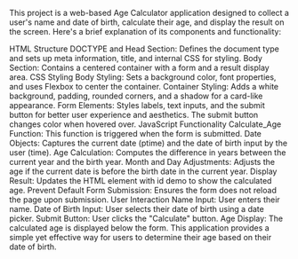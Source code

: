 This project is a web-based Age Calculator application designed to collect a user's name and date of birth, calculate their age, and display the result on the screen. Here's a brief explanation of its components and functionality:

HTML Structure
DOCTYPE and Head Section: Defines the document type and sets up meta information, title, and internal CSS for styling.
Body Section: Contains a centered container with a form and a result display area.
CSS Styling
Body Styling: Sets a background color, font properties, and uses Flexbox to center the container.
Container Styling: Adds a white background, padding, rounded corners, and a shadow for a card-like appearance.
Form Elements: Styles labels, text inputs, and the submit button for better user experience and aesthetics. The submit button changes color when hovered over.
JavaScript Functionality
Calculate_Age Function: This function is triggered when the form is submitted.
Date Objects: Captures the current date (ptime) and the date of birth input by the user (time).
Age Calculation: Computes the difference in years between the current year and the birth year.
Month and Day Adjustments: Adjusts the age if the current date is before the birth date in the current year.
Display Result: Updates the HTML element with id demo to show the calculated age.
Prevent Default Form Submission: Ensures the form does not reload the page upon submission.
User Interaction
Name Input: User enters their name.
Date of Birth Input: User selects their date of birth using a date picker.
Submit Button: User clicks the "Calculate" button.
Age Display: The calculated age is displayed below the form.
This application provides a simple yet effective way for users to determine their age based on their date of birth.
